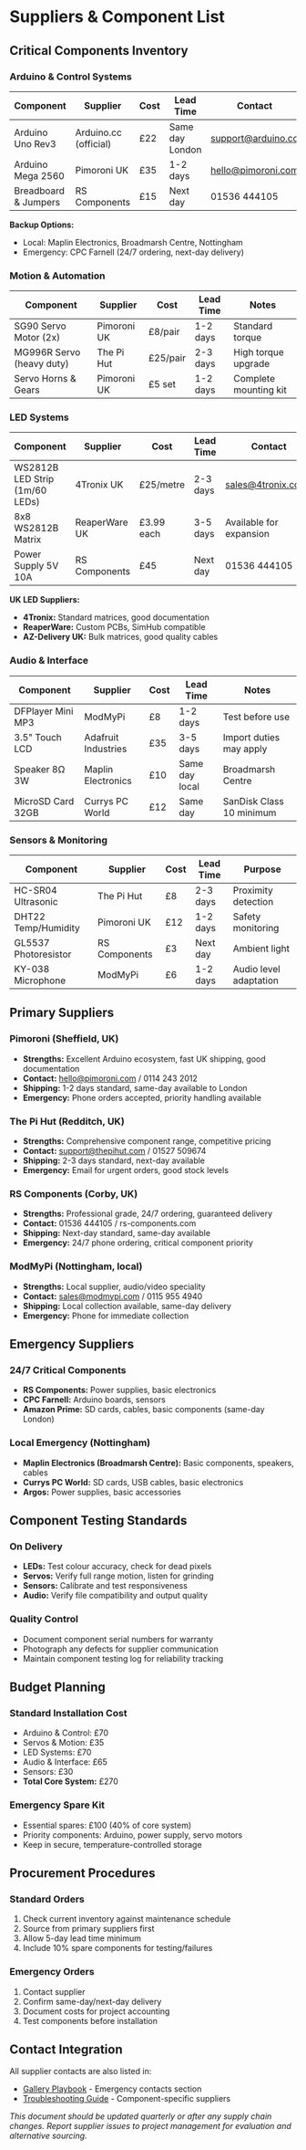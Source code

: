 
# Suppliers & Component List

## Critical Components Inventory

### Arduino & Control Systems

| Component | Supplier | Cost | Lead Time | Contact |
|-----------|----------|------|-----------|-------------------|
| Arduino Uno Rev3 | Arduino.cc (official) | £22 | Same day London | support@arduino.cc | 
| Arduino Mega 2560 | Pimoroni UK | £35 | 1-2 days | hello@pimoroni.com |
| Breadboard & Jumpers | RS Components | £15 | Next day | 01536 444105 |

**Backup Options:**
- Local: Maplin Electronics, Broadmarsh Centre, Nottingham
- Emergency: CPC Farnell (24/7 ordering, next-day delivery)

### Motion & Automation

| Component | Supplier | Cost | Lead Time | Notes |
|-----------|----------|------|-----------|--------|
| SG90 Servo Motor (2x) | Pimoroni UK | £8/pair | 1-2 days | Standard torque |
| MG996R Servo (heavy duty) | The Pi Hut | £25/pair | 2-3 days | High torque upgrade |
| Servo Horns & Gears | Pimoroni UK | £5 set | 1-2 days | Complete mounting kit |

### LED Systems

| Component | Supplier | Cost | Lead Time | Contact |
|-----------|----------|------|-----------|-------------------|
| WS2812B LED Strip (1m/60 LEDs) | 4Tronix UK | £25/metre | 2-3 days | sales@4tronix.co.uk |
| 8x8 WS2812B Matrix | ReaperWare UK | £3.99 each | 3-5 days | Available for expansion |
| Power Supply 5V 10A | RS Components | £45 | Next day | 01536 444105 |

**UK LED Suppliers:**
- **4Tronix:** Standard matrices, good documentation
- **ReaperWare:** Custom PCBs, SimHub compatible
- **AZ-Delivery UK:** Bulk matrices, good quality cables

### Audio & Interface

| Component | Supplier | Cost | Lead Time | Notes |
|-----------|----------|------|-----------|--------|
| DFPlayer Mini MP3 | ModMyPi | £8 | 1-2 days | Test before use |
| 3.5" Touch LCD | Adafruit Industries | £35 | 3-5 days | Import duties may apply |
| Speaker 8Ω 3W | Maplin Electronics | £10 | Same day local | Broadmarsh Centre |
| MicroSD Card 32GB | Currys PC World | £12 | Same day | SanDisk Class 10 minimum |

### Sensors & Monitoring

| Component | Supplier | Cost | Lead Time | Purpose |
|-----------|----------|------|-----------|---------|
| HC-SR04 Ultrasonic | The Pi Hut | £8 | 2-3 days | Proximity detection |
| DHT22 Temp/Humidity | Pimoroni UK | £12 | 1-2 days | Safety monitoring |
| GL5537 Photoresistor | RS Components | £3 | Next day | Ambient light |
| KY-038 Microphone | ModMyPi | £6 | 1-2 days | Audio level adaptation |

## Primary Suppliers

### Pimoroni (Sheffield, UK)
- **Strengths:** Excellent Arduino ecosystem, fast UK shipping, good documentation
- **Contact:** hello@pimoroni.com / 0114 243 2012
- **Shipping:** 1-2 days standard, same-day available to London
- **Emergency:** Phone orders accepted, priority handling available

### The Pi Hut (Redditch, UK)
- **Strengths:** Comprehensive component range, competitive pricing
- **Contact:** support@thepihut.com / 01527 509674
- **Shipping:** 2-3 days standard, next-day available
- **Emergency:** Email for urgent orders, good stock levels

### RS Components (Corby, UK)
- **Strengths:** Professional grade, 24/7 ordering, guaranteed delivery
- **Contact:** 01536 444105 / rs-components.com
- **Shipping:** Next-day standard, same-day available
- **Emergency:** 24/7 phone ordering, critical component priority

### ModMyPi (Nottingham, local)
- **Strengths:** Local supplier, audio/video speciality
- **Contact:** sales@modmypi.com / 0115 955 4940
- **Shipping:** Local collection available, same-day delivery
- **Emergency:** Phone for immediate collection

## Emergency Suppliers

### 24/7 Critical Components
- **RS Components:** Power supplies, basic electronics
- **CPC Farnell:** Arduino boards, sensors
- **Amazon Prime:** SD cards, cables, basic components (same-day London)

### Local Emergency (Nottingham)
- **Maplin Electronics (Broadmarsh Centre):** Basic components, speakers, cables
- **Currys PC World:** SD cards, USB cables, basic electronics
- **Argos:** Power supplies, basic accessories


## Component Testing Standards

### On Delivery
- **LEDs:** Test colour accuracy, check for dead pixels
- **Servos:** Verify full range motion, listen for grinding
- **Sensors:** Calibrate and test responsiveness
- **Audio:** Verify file compatibility and output quality

### Quality Control
- Document component serial numbers for warranty
- Photograph any defects for supplier communication
- Maintain component testing log for reliability tracking

## Budget Planning

### Standard Installation Cost
- Arduino & Control: £70
- Servos & Motion: £35
- LED Systems: £70
- Audio & Interface: £65
- Sensors: £30
- **Total Core System:** £270

### Emergency Spare Kit
- Essential spares: £100 (40% of core system)
- Priority components: Arduino, power supply, servo motors
- Keep in secure, temperature-controlled storage

## Procurement Procedures

### Standard Orders
1. Check current inventory against maintenance schedule
2. Source from primary suppliers first
3. Allow 5-day lead time minimum
4. Include 10% spare components for testing/failures

### Emergency Orders
1. Contact supplier 
2. Confirm same-day/next-day delivery
3. Document costs for project accounting
4. Test components before installation

## Contact Integration

All supplier contacts are also listed in:
- [Gallery Playbook](Gallery_Playbook_ScatteredGazesAIBias.md) - Emergency contacts section
- [Troubleshooting Guide](Troubleshooting_and_Recovery.md) - Component-specific suppliers


*This document should be updated quarterly or after any supply chain changes. Report supplier issues to project management for evaluation and alternative sourcing.*
